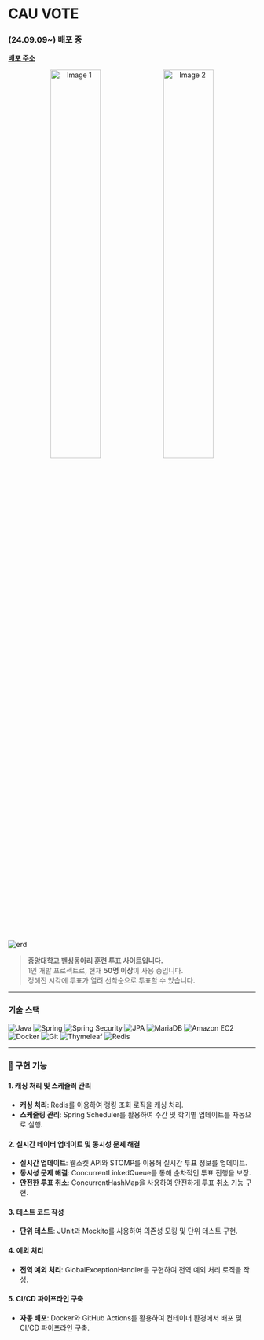# CAU VOTE

### (24.09.09~) **배포 중**
[**배포 주소**](https://caufencing.com)

<p align="center">
  <img src="https://github.com/user-attachments/assets/6fc65b6b-7073-4a09-9c44-fb63cc8e18b9" alt="Image 1" width="45%">
  <img src="https://github.com/user-attachments/assets/f4d89b0e-7048-43cc-8a9a-fc030ee911aa" alt="Image 2" width="45%">
</p>

![erd](https://github.com/user-attachments/assets/574cd687-c26a-4e32-924f-0ed00c2285b0) 


> **중앙대학교 펜싱동아리 훈련 투표 사이트입니다.**  
> 1인 개발 프로젝트로, 현재 **50명 이상**이 사용 중입니다.  
> 정해진 시각에 투표가 열려 선착순으로 투표할 수 있습니다.

---

### 기술 스택
![Java](https://img.shields.io/badge/JAVA-007396?style=for-the-badge&logo=java&logoColor=white)
![Spring](https://img.shields.io/badge/Spring-6DB33F?style=for-the-badge&logo=Spring&logoColor=white)
![Spring Security](https://img.shields.io/badge/Spring%20Security-6DB33F?style=for-the-badge&logo=Spring%20Security&logoColor=white)
![JPA](https://img.shields.io/badge/JPA-007396?style=for-the-badge&logo=JPA&logoColor=white)
![MariaDB](https://img.shields.io/badge/mariaDB-003545?style=for-the-badge&logo=mariaDB&logoColor=white)
![Amazon EC2](https://img.shields.io/badge/amazon%20EC2-FF9900?style=for-the-badge&logo=amazon-ec2&logoColor=white)
![Docker](https://img.shields.io/badge/docker-2496ED?style=for-the-badge&logo=Docker&logoColor=white)
![Git](https://img.shields.io/badge/GIT-F05032?style=for-the-badge&logo=git&logoColor=white)
![Thymeleaf](https://img.shields.io/badge/thymeleaf-005F0F?style=for-the-badge&logo=thymeleaf&logoColor=white)
![Redis](https://img.shields.io/badge/redis-FF4438?style=for-the-badge&logo=redis&logoColor=white)

---

### 📌 구현 기능

#### 1. 캐싱 처리 및 스케줄러 관리
- **캐싱 처리**: Redis를 이용하여 랭킹 조회 로직을 캐싱 처리.
- **스케줄링 관리**: Spring Scheduler를 활용하여 주간 및 학기별 업데이트를 자동으로 실행.

#### 2. 실시간 데이터 업데이트 및 동시성 문제 해결
- **실시간 업데이트**: 웹소켓 API와 STOMP를 이용해 실시간 투표 정보를 업데이트.
- **동시성 문제 해결**: ConcurrentLinkedQueue를 통해 순차적인 투표 진행을 보장.
- **안전한 투표 취소**: ConcurrentHashMap을 사용하여 안전하게 투표 취소 기능 구현.

#### 3. 테스트 코드 작성
- **단위 테스트**: JUnit과 Mockito를 사용하여 의존성 모킹 및 단위 테스트 구현.

#### 4. 예외 처리
- **전역 예외 처리**: GlobalExceptionHandler를 구현하여 전역 예외 처리 로직을 작성.

#### 5. CI/CD 파이프라인 구축
- **자동 배포**: Docker와 GitHub Actions를 활용하여 컨테이너 환경에서 배포 및 CI/CD 파이프라인 구축.






